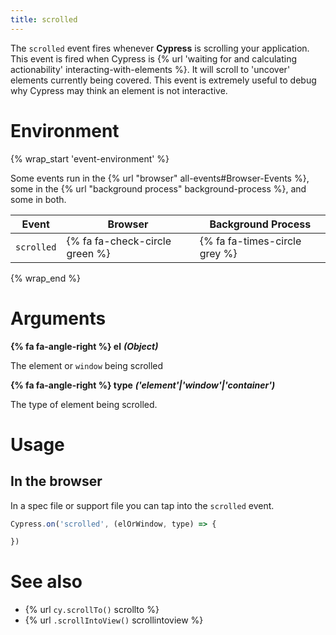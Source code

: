 ```yaml
---
title: scrolled
---
```


The `scrolled` event fires whenever **Cypress** is scrolling your application. This event is fired when Cypress is {% url 'waiting for and calculating actionability' interacting-with-elements %}. It will scroll to 'uncover' elements currently being covered. This event is extremely useful to debug why Cypress may think an element is not interactive.

# Environment

{% wrap_start 'event-environment' %}

Some events run in the {% url "browser" all-events#Browser-Events %}, some in the {% url "background process" background-process %}, and some in both.

Event | Browser | Background Process
--- | --- | ---
`scrolled` | {% fa fa-check-circle green %} | {% fa fa-times-circle grey %}

{% wrap_end %}

# Arguments

**{% fa fa-angle-right %} el** ***(Object)***

The element or `window` being scrolled

**{% fa fa-angle-right %} type** ***('element'|'window'|'container')***

The type of element being scrolled.

# Usage

## In the browser

In a spec file or support file you can tap into the `scrolled` event.

```javascript
Cypress.on('scrolled', (elOrWindow, type) => {

})
```

# See also

- {% url `cy.scrollTo()` scrollto %}
- {% url `.scrollIntoView()` scrollintoview %}

